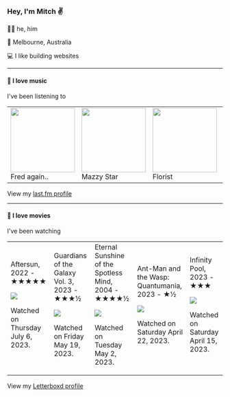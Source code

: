<article><h3>Hey, I&#x27;m Mitch ✌️</h3><section><p>🙆‍♂️ he, him</p><p>📍 Melbourne, Australia</p><p>💻 I like building websites</p></section><hr/><section><h4>💽 I love music</h4><p>I&#x27;ve been listening to</p><table><tbody><td><img src="https://lastfm.freetls.fastly.net/i/u/174s/b53fb2972136d3b4807ade225392e246.png" height="150px" alt="" role="presentation"/><br/>Fred again..</td><td><img src="https://lastfm.freetls.fastly.net/i/u/174s/60615ead3d8383e70e84a526817de4bf.png" height="150px" alt="" role="presentation"/><br/>Mazzy Star</td><td><img src="https://lastfm.freetls.fastly.net/i/u/174s/1952e2558f359a2ae98c347e993f720b.png" height="150px" alt="" role="presentation"/><br/>Florist</td><td><img src="https://lastfm.freetls.fastly.net/i/u/174s/4d5454830019a91e2e477104157384c4.png" height="150px" alt="" role="presentation"/><br/>Gia Margaret</td><td><img src="https://lastfm.freetls.fastly.net/i/u/174s/d2389b806dd5061b6a75e360c4c46c88.png" height="150px" alt="" role="presentation"/><br/>Clairo</td></tbody></table><span>View my <a href="https://www.last.fm/user/mylsb">last.fm profile</a></span></section><hr/><section><h4>📼 I love movies</h4><p>I&#x27;ve been watching</p><table><tbody><td>Aftersun, 2022 - ★★★★★<br/><span> <p><img src="https://a.ltrbxd.com/resized/film-poster/8/6/8/5/5/8/868558-aftersun-0-600-0-900-crop.jpg?v=5ce2118fca"/></p> <p>Watched on Thursday July 6, 2023.</p> </span></td><td>Guardians of the Galaxy Vol. 3, 2023 - ★★★½<br/><span> <p><img src="https://a.ltrbxd.com/resized/film-poster/3/7/9/7/1/1/379711-guardians-of-the-galaxy-volume-3-0-600-0-900-crop.jpg?v=bd023e472c"/></p> <p>Watched on Friday May 19, 2023.</p> </span></td><td>Eternal Sunshine of the Spotless Mind, 2004 - ★★★★½<br/><span> <p><img src="https://a.ltrbxd.com/resized/sm/upload/ay/bp/kl/1y/uBfQ7IGpi0jXSP3GPCzp9Pzm10v-0-600-0-900-crop.jpg?v=116621c401"/></p> <p>Watched on Tuesday May 2, 2023.</p> </span></td><td>Ant-Man and the Wasp: Quantumania, 2023 - ★½<br/><span> <p><img src="https://a.ltrbxd.com/resized/film-poster/5/6/6/2/3/7/566237-ant-man-and-the-wasp-quantumania-0-600-0-900-crop.jpg?v=27ced3fac4"/></p> <p>Watched on Saturday April 22, 2023.</p> </span></td><td>Infinity Pool, 2023 - ★★★<br/><span> <p><img src="https://a.ltrbxd.com/resized/film-poster/5/9/1/9/3/1/591931-infinity-pool-0-600-0-900-crop.jpg?v=1fdb8549ff"/></p> <p>Watched on Saturday April 15, 2023.</p> </span></td></tbody></table><span>View my <a href="https://letterboxd.com/myslab/">Letterboxd profile</a></span></section></article>